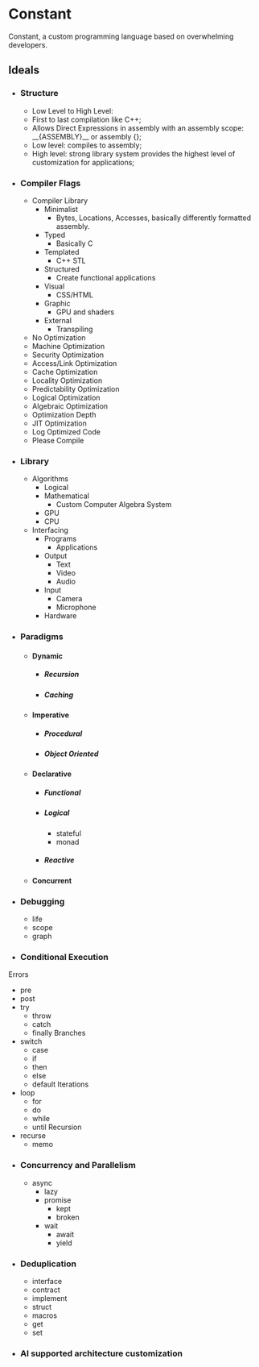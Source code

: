 # Constant
Constant, a custom programming language based on overwhelming developers.
## Ideals
* ### Structure
  * Low Level to High Level:
  * First to last compilation like C++; 
  * Allows Direct Expressions in assembly with an assembly scope: \_\_{ASSEMBLY}\_\_ or assembly {};
  * Low level: compiles to assembly;
  * High level: strong library system provides the highest level of customization for applications;
* ### Compiler Flags
  * Compiler Library
    * Minimalist
      * Bytes, Locations, Accesses, basically  differently formatted assembly.
    * Typed
      * Basically C
    * Templated
      * C++ STL
    * Structured
      * Create functional applications
    * Visual
      * CSS/HTML
    * Graphic
      * GPU and shaders
    * External
      * Transpiling
  * No Optimization
  * Machine Optimization
  * Security Optimization
  * Access/Link Optimization
  * Cache Optimization
  * Locality Optimization
  * Predictability Optimization
  * Logical Optimization
  * Algebraic Optimization
  * Optimization Depth
  * JIT Optimization
  * Log Optimized Code
  * Please Compile

* ### Library
  * Algorithms
    * Logical 
    * Mathematical
      * Custom Computer Algebra System
    * GPU 
    * CPU 
  * Interfacing
    * Programs
      * Applications
    * Output
      * Text
      * Video
      * Audio
    * Input
      * Camera
      * Microphone
    * Hardware
* ### Paradigms
  * #### Dynamic
    * ##### Recursion
    * ##### Caching
  * #### Imperative
    * ##### Procedural
    * ##### Object Oriented
  * #### Declarative
    * ##### Functional
    * ##### Logical
      * stateful
      * monad
    * ##### Reactive
  * #### Concurrent
* ### Debugging
  * life
  * scope
  * graph

* ### Conditional Execution
Errors  
  * pre
  * post
  * try
    * throw
    * catch
    * finally
Branches
  * switch
    * case
    * if 
    * then
    * else
    * default
Iterations
  * loop
    * for
    * do
    * while
    * until
Recursion
  * recurse
    * memo
* ### Concurrency and Parallelism
  * async
    * lazy
    * promise
      * kept
      * broken
    * wait
      * await
      * yield
* ### Deduplication
  * interface
  * contract
  * implement
  * struct
  * macros
  * get
  * set
* ### AI supported architecture customization